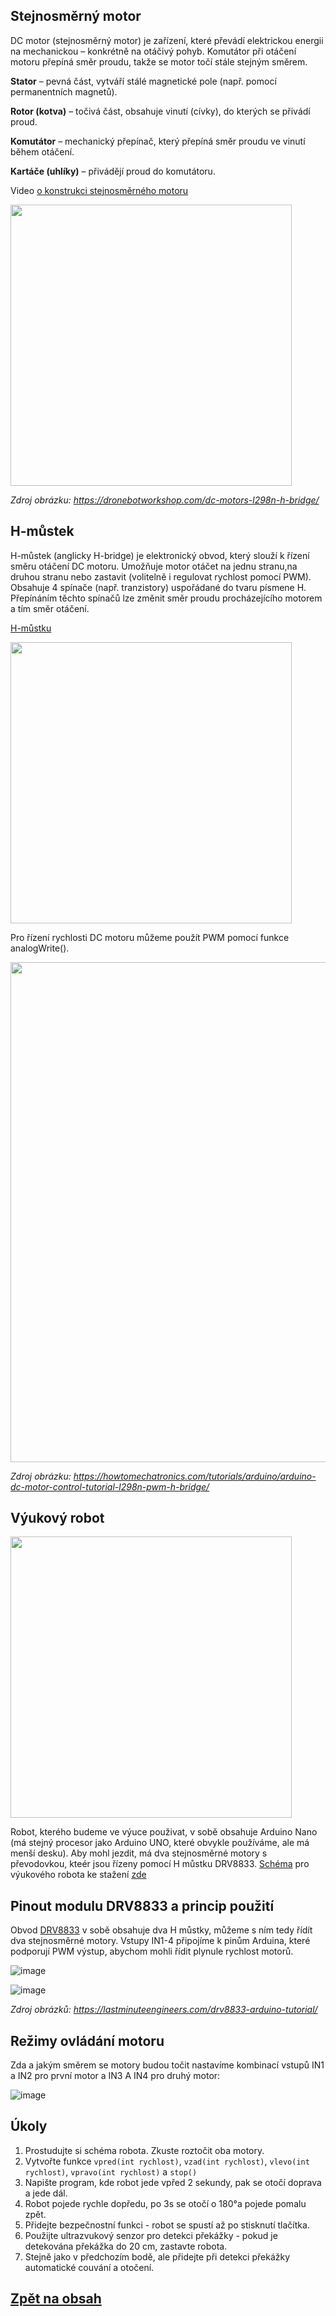 ## Stejnosměrný motor
DC motor (stejnosměrný motor) je zařízení, které převádí elektrickou energii na mechanickou – konkrétně na otáčivý pohyb. Komutátor při otáčení motoru přepíná směr proudu, takže se motor točí stále stejným směrem.

**Stator** – pevná část, vytváří stálé magnetické pole (např. pomocí permanentních magnetů).

**Rotor (kotva)** – točivá část, obsahuje vinutí (cívky), do kterých se přivádí proud.

**Komutátor** – mechanický přepínač, který přepíná směr proudu ve vinutí během otáčení.

**Kartáče (uhlíky)** – přivádějí proud do komutátoru.

Video [o konstrukci stejnosměrného motoru](https://youtu.be/LAtPHANEfQo?feature=shared)

<img src="https://github.com/user-attachments/assets/3ea712a0-9cc0-4406-ba1f-e87f0a42a647" width="450"/>

*Zdroj obrázku: https://dronebotworkshop.com/dc-motors-l298n-h-bridge/*

## H-můstek
H-můstek (anglicky H-bridge) je elektronický obvod, který slouží k řízení směru otáčení DC motoru. Umožňuje motor otáčet na jednu stranu,na druhou stranu nebo zastavit (volitelně i regulovat rychlost pomocí PWM).
Obsahuje 4 spínače (např. tranzistory) uspořádané do tvaru písmene H. Přepínáním těchto spínačů lze změnit směr proudu procházejícího motorem a tím směr otáčení.

[H-můstku](https://www.circuitbread.com/ee-faq/how-does-an-h-bridge-work)

<img src="https://cdn.sparkfun.com/assets/learn_tutorials/1/9/3/h-bridge-circuit-600w.gif" width="450"/>

Pro řízení rychlosti DC motoru můžeme použít PWM pomocí funkce analogWrite().

<img src="https://github.com/user-attachments/assets/cbc39d94-90ac-44ce-9285-784b1466631f" width="800"/>

*Zdroj obrázku: https://howtomechatronics.com/tutorials/arduino/arduino-dc-motor-control-tutorial-l298n-pwm-h-bridge/*


## Výukový robot
<img src="https://github.com/user-attachments/assets/121c0a41-5f67-464c-952a-cd94e64ed80b" width="450"/>

Robot, kterého budeme ve výuce použivat, v sobě obsahuje Arduino Nano (má stejný procesor jako Arduino UNO, které obvykle používáme, ale má menší desku). Aby mohl jezdit, má dva stejnosměrné motory s převodovkou, kteér jsou řízeny pomocí H můstku DRV8833. [Schéma](https://github.com/TomasChovanec/Arduino_robotek/blob/master/FrenGP_robot/Robot_schematics.pdf) pro výukového robota ke stažení [zde](https://github.com/TomasChovanec/Arduino_robotek/raw/master/FrenGP_robot/Robot_schematics.pdf)

## Pinout modulu DRV8833 a princip použití
Obvod [DRV8833](https://lastminuteengineers.com/drv8833-arduino-tutorial/) v sobě obsahuje dva H můstky, můžeme s ním tedy řídít dva stejnosměrné motory. Vstupy IN1-4 připojíme k pinům Arduina, které podporují PWM výstup, abychom mohli řídit plynule rychlost motorů.

![image](https://github.com/user-attachments/assets/da091db0-988e-4b6a-8ebb-67f0800a81e2)

![image](https://github.com/user-attachments/assets/f02e396e-7b49-419c-a0f7-dc624c312414)

*Zdroj obrázků: https://lastminuteengineers.com/drv8833-arduino-tutorial/*

## Režimy ovládání motoru
Zda a jakým směrem se motory budou točit nastavíme kombinací vstupů IN1 a IN2 pro první motor a IN3 A IN4 pro druhý motor:

![image](https://github.com/user-attachments/assets/09f7810d-7b68-41ac-b7b3-3359092e08af)

## Úkoly
1. Prostudujte si schéma robota. Zkuste roztočit oba motory.
2. Vytvořte funkce ```vpred(int rychlost)```, ```vzad(int rychlost)```, ```vlevo(int rychlost)```, ```vpravo(int rychlost)``` a ```stop()```
3. Napište program, kde robot jede vpřed 2 sekundy, pak se otočí doprava a jede dál.
4. Robot pojede rychle dopředu, po 3s se otočí o 180°a pojede pomalu zpět.
5. Přidejte bezpečnostní funkci - robot se spustí až po stisknutí tlačítka.
6. Použijte ultrazvukový senzor pro detekci překážky - pokud je detekována překážka do 20 cm, zastavte robota.
7. Stejně jako v předchozím bodě, ale přidejte při detekci překážky automatické couvání a otočení.


## [Zpět na obsah](README.md)
